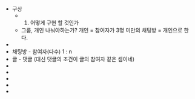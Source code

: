 - 구상
	- 1. 어떻게 구현 할 것인가
	- 그룹, 개인 나눠야하는가? 개인 = 참여자가 3명 미만의 채팅방 = 개인으로 한다.
-
- 채팅방 - 참여자(다수)  1 : n
- 글 - 댓글 (대신 댓글의 조건이 글의 참여자 같은 셈이네)
-
-
-
-
-